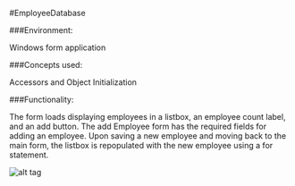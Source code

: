 #EmployeeDatabase

###Environment:

Windows form application

###Concepts used:

Accessors and Object Initialization

###Functionality:

The form loads displaying employees in a listbox, an employee count label, and an add button. The add Employee form has the required fields for adding an employee. Upon saving a new employee and moving back to the main form, the listbox is repopulated with the new employee using a for statement.


![alt tag](https://raw.github.com/andrewjhinger/EmployeeDatabase2/master/empdatabaseform.JPG)
